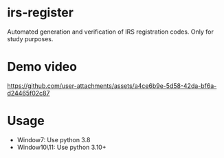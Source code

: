 # irs-register
Automated generation and verification of IRS registration codes.
Only for study purposes.



# Demo video

https://github.com/user-attachments/assets/a4ce6b9e-5d58-42da-bf6a-d24465f02c87


# Usage

- Window7: Use python 3.8
- Window10\11: Use python 3.10+